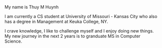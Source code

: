 My name is Thuy M Huynh

I am currently a CS student at University of Missouri - Kansas City who also has a degree in Management at Keuka College, NY.

I crave knowledge, I like to challenge myself and I enjoy doing new things. My new journey in the next 2 years is to granduate MS in Computer Science.

<!---
thuymhuynh/thuymhuynh is a ✨ special ✨ repository because its `README.md` (this file) appears on your GitHub profile.
You can click the Preview link to take a look at your changes.
--->

